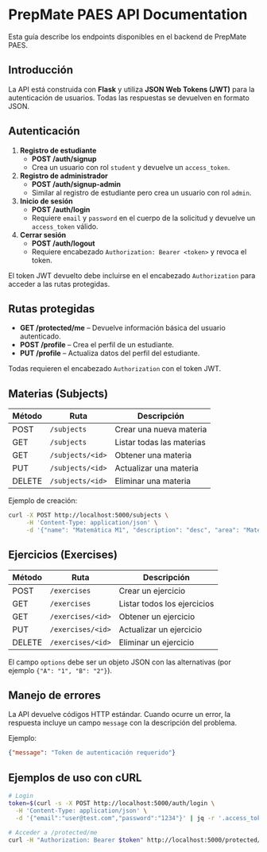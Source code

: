 # PrepMate PAES API Documentation

Esta guía describe los endpoints disponibles en el backend de PrepMate PAES.

## Introducción

La API está construida con **Flask** y utiliza **JSON Web Tokens (JWT)** para la autenticación de usuarios.
Todas las respuestas se devuelven en formato JSON.

## Autenticación

1. **Registro de estudiante**
   - **POST /auth/signup**
   - Crea un usuario con rol `student` y devuelve un `access_token`.
2. **Registro de administrador**
   - **POST /auth/signup-admin**
   - Similar al registro de estudiante pero crea un usuario con rol `admin`.
3. **Inicio de sesión**
   - **POST /auth/login**
   - Requiere `email` y `password` en el cuerpo de la solicitud y devuelve un `access_token` válido.
4. **Cerrar sesión**
   - **POST /auth/logout**
   - Requiere encabezado `Authorization: Bearer <token>` y revoca el token.

El token JWT devuelto debe incluirse en el encabezado `Authorization` para acceder a las rutas protegidas.

## Rutas protegidas

- **GET /protected/me** – Devuelve información básica del usuario autenticado.
- **POST /profile** – Crea el perfil de un estudiante.
- **PUT /profile** – Actualiza datos del perfil del estudiante.

Todas requieren el encabezado `Authorization` con el token JWT.

## Materias (Subjects)

| Método | Ruta                     | Descripción               |
|-------|-------------------------|---------------------------|
| POST  | `/subjects`             | Crear una nueva materia   |
| GET   | `/subjects`             | Listar todas las materias |
| GET   | `/subjects/<id>`        | Obtener una materia       |
| PUT   | `/subjects/<id>`        | Actualizar una materia    |
| DELETE| `/subjects/<id>`        | Eliminar una materia      |

Ejemplo de creación:

```bash
curl -X POST http://localhost:5000/subjects \
     -H 'Content-Type: application/json' \
     -d '{"name": "Matemática M1", "description": "desc", "area": "Matemáticas"}'
```

## Ejercicios (Exercises)

| Método | Ruta                       | Descripción                |
|-------|---------------------------|----------------------------|
| POST  | `/exercises`              | Crear un ejercicio         |
| GET   | `/exercises`              | Listar todos los ejercicios|
| GET   | `/exercises/<id>`         | Obtener un ejercicio       |
| PUT   | `/exercises/<id>`         | Actualizar un ejercicio    |
| DELETE| `/exercises/<id>`         | Eliminar un ejercicio      |

El campo `options` debe ser un objeto JSON con las alternativas (por ejemplo `{"A": "1", "B": "2"}`).

## Manejo de errores

La API devuelve códigos HTTP estándar. Cuando ocurre un error, la respuesta incluye un campo `message` con la descripción del problema.

Ejemplo:

```json
{"message": "Token de autenticación requerido"}
```

## Ejemplos de uso con cURL

```bash
# Login
token=$(curl -s -X POST http://localhost:5000/auth/login \
  -H 'Content-Type: application/json' \
  -d '{"email":"user@test.com","password":"1234"}' | jq -r '.access_token')

# Acceder a /protected/me
curl -H "Authorization: Bearer $token" http://localhost:5000/protected/me
```

